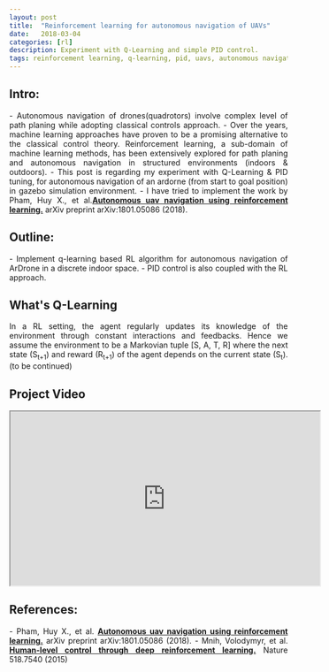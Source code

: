 ```yaml
---
layout: post
title:  "Reinforcement learning for autonomous navigation of UAVs"
date:   2018-03-04
categories: [rl]
description: Experiment with Q-Learning and simple PID control.
tags: reinforcement learning, q-learning, pid, uavs, autonomous navigation
---
```

## Intro:
<p style="text-align:justify">
- Autonomous navigation of drones(quadrotors) involve complex level of path planing while adopting classical controls approach.
- Over the years, machine learning approaches have proven to be a promising alternative to the classical control theory. Reinforcement learning, a sub-domain of machine learning methods, has been extensively explored for path planing and autonomous navigation in structured environments (indoors & outdoors).
- This post is regarding my experiment with Q-Learning & PID tuning, for autonomous navigation of an ardorne (from start to goal position) in gazebo simulation environment.
- I have tried to implement the work by Pham, Huy X., et al.<b><a href="https://arxiv.org/abs/1801.05086" class="md-link">Autonomous uav navigation using reinforcement learning.</a></b> arXiv preprint arXiv:1801.05086 (2018).
</p>

## Outline:
<p style="text-align:justify">
- Implement q-learning based RL algorithm for autonomous navigation of ArDrone in a discrete indoor space.
- PID control is also coupled with the RL approach.
</p>

## What's Q-Learning
<p style="text-align:justify">In a RL setting, the agent regularly updates its knowledge of the environment through constant interactions and feedbacks. Hence we assume the environment to be a Markovian tuple [S, A, T, R] where the next state (S<sub>t+1</sub>) and reward (R<sub>t+1</sub>) of the agent depends on the current state (S<sub>t</sub>). (to be continued)</p>

## Project Video

<iframe width="560" height="315" align="center" src="https://www.youtube.com/embed/SDqPfhUeoCo" frameborder="1" allow="accelerometer; autoplay; encrypted-media" allowfullscreen></iframe>

## References:
<p style="text-align:justify">
- Pham, Huy X., et al. <b><a href="https://arxiv.org/abs/1801.05086">Autonomous uav navigation using reinforcement learning.</a></b> arXiv preprint arXiv:1801.05086 (2018).
- Mnih, Volodymyr, et al. <a href="https://storage.googleapis.com/deepmind-media/dqn/DQNNaturePaper.pdf"><b>Human-level control through deep reinforcement learning.</b></a> Nature 518.7540 (2015)
</p>
